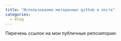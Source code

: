 ```yaml
---
title: "Использование метаданных github в посте"
categories:
  - blog
---
```



Перечень ссылок на мои публичные репозитории:
